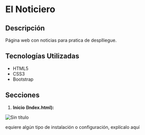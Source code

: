 # El Noticiero

## Descripción

Página web con noticias para pratica de desplliegue.


## Tecnologías Utilizadas

*   HTML5
*   CSS3
*   Bootstrap

## Secciones

1.  **Inicio (Index.html):**

![Sin título](https://github.com/user-attachments/assets/6c992414-378c-4e3f-99a6-dcf82b401c1a)

equiere algún tipo de instalación o configuración, explícalo aquí
